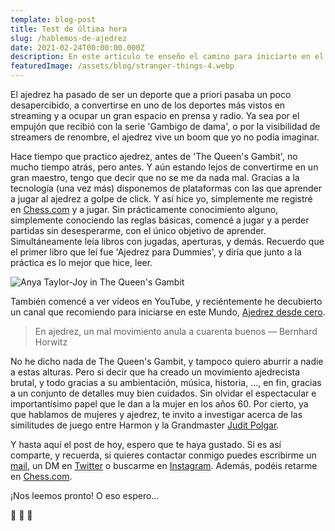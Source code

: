 ```yaml
---
template: blog-post
title: Test de última hora
slug: /hablemos-de-ajedrez
date: 2021-02-24T00:00:00.000Z
description: En este artículo te enseño el camino para iniciarte en el ajedrez
featuredImage: /assets/blog/stranger-things-4.webp
---
```

El ajedrez ha pasado de ser un deporte que a priori pasaba un poco desapercibido, a convertirse en uno de los deportes más vistos en streaming y a ocupar un gran espacio en prensa y radio. Ya sea por el empujón que recibió con la serie 'Gambigo de dama', o por la visibilidad de streamers de renombre, el ajedrez vive un boom que yo no podía imaginar.

Hace tiempo que practico ajedrez, antes de 'The Queen's Gambit', no mucho tiempo atrás, pero antes. Y aún estando lejos de convertirme en un gran maestro, tengo que decir que no se me da nada mal. Gracias a la tecnología (una vez más) disponemos de plataformas con las que aprender a jugar al ajedrez a golpe de click. Y así hice yo, simplemente me registré en [Chess.com](https://www.chess.com/home) y a jugar. Sin prácticamente conocimiento alguno, simplemente conociendo las reglas básicas, comencé a jugar y a perder partidas sin desesperarme, con el único objetivo de aprender. Simultáneamente leía libros con jugadas, aperturas, y demás. Recuerdo que el primer libro que leí fue 'Ajedrez para Dummies', y diría que junto a la práctica es lo mejor que hice, leer.

![](/assets/blog/queens-gambit.jpg "Anya Taylor-Joy in The Queen's Gambit")

También comencé a ver vídeos en YouTube, y reciéntemente he decubierto un canal que recomiendo para iniciarse en este Mundo, [Ajedrez desde cero](https://www.youtube.com/channel/UC0lyawxtqlg9WvZs65I_tjQ). 

> En ajedrez, un mal movimiento anula a cuarenta buenos — Bernhard Horwitz

No he dicho nada de The Queen's Gambit, y tampoco quiero aburrir a nadie a estas alturas. Pero si decir que ha creado un movimiento ajedrecista brutal, y todo gracias a su ambientación, música, historia, ..., en fin, gracias a un conjunto de detalles muy bien cuidados. Sin olvidar el espectacular e importantísimo papel que le dan a la mujer en los años 60. Por cierto, ya que hablamos de mujeres y ajedrez, te invito a investigar acerca de las similitudes de juego entre Harmon y la Grandmaster [Judit Polgar](https://es.wikipedia.org/wiki/Judit_Polg%C3%A1r).

Y hasta aquí el post de hoy, espero que te haya gustado. Si es así comparte, y recuerda, si quieres contactar conmigo puedes escribirme un [mail](ramongomez.rgc@gmail.com), un DM en [Twitter](https://twitter.com/7omez) o buscarme en [Instagram](https:instagram.com/gomezramon_). Además, podéis retarme en [Chess.com](https://www.chess.com/member/7omez).

¡Nos leemos pronto! O eso espero... 

👾 👾 👾
